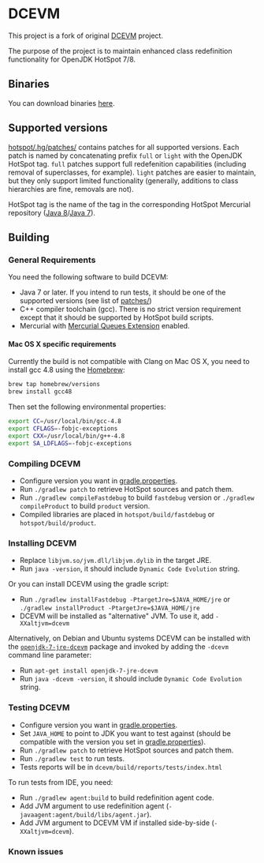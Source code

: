 # DCEVM

This project is a fork of original [DCEVM](http://ssw.jku.at/dcevm/) project.

The purpose of the project is to maintain enhanced class redefinition functionality for OpenJDK HotSpot 7/8.

## Binaries

You can download binaries [here](https://dcevm.github.io/).

## Supported versions

[hotspot/.hg/patches/](hotspot/.hg/patches/) contains patches for all supported versions. Each patch is named by concatenating prefix `full` or `light` with the OpenJDK HotSpot tag. `full` patches support full redefenition capabilities (including removal of superclasses, for example). `light` patches are easier to maintain, but they only support limited functionality (generally, additions to class hierarchies are fine, removals are not).

HotSpot tag is the name of the tag in the corresponding HotSpot Mercurial repository ([Java 8](http://hg.openjdk.java.net/jdk8u/jdk8u/hotspot)/[Java 7](http://hg.openjdk.java.net/jdk7u/jdk7u/hotspot)).

## Building

### General Requirements

You need the following software to build DCEVM:

* Java 7 or later. If you intend to run tests, it should be one of the supported versions (see list of [patches/](patches/))
* C++ compiler toolchain (gcc). There is no strict version requirement except that it should be supported by HotSpot build scripts.
* Mercurial with [Mercurial Queues Extension](https://mercurial.selenic.com/wiki/MqExtension) enabled.

#### Mac OS X specific requirements

Currently the build is not compatible with Clang on Mac OS X, you need to install gcc 4.8 using the [Homebrew](http://brew.sh/):

```sh
brew tap homebrew/versions
brew install gcc48
```

Then set the following environmental properties:

```sh
export CC=/usr/local/bin/gcc-4.8
export CFLAGS=-fobjc-exceptions
export CXX=/usr/local/bin/g++-4.8
export SA_LDFLAGS=-fobjc-exceptions
```

### Compiling DCEVM

* Configure version you want in [gradle.properties](gradle.properties).
* Run `./gradlew patch` to retrieve HotSpot sources and patch them.
* Run `./gradlew compileFastdebug` to build `fastdebug` version or `./gradlew compileProduct` to build `product` version.
* Compiled libraries are placed in `hotspot/build/fastdebug` or `hotspot/build/product`.

### Installing DCEVM

* Replace `libjvm.so/jvm.dll/libjvm.dylib` in the target JRE.
* Run `java -version`, it should include `Dynamic Code Evolution` string.

Or you can install DCEVM using the gradle script:

 * Run `./gradlew installFastdebug -PtargetJre=$JAVA_HOME/jre` or `./gradlew installProduct -PtargetJre=$JAVA_HOME/jre`
 * DCEVM will be installed as "alternative" JVM. To use it, add `-XXaltjvm=dcevm`

Alternatively, on Debian and Ubuntu systems DCEVM can be installed with the
[`openjdk-7-jre-dcevm`](https://tracker.debian.org/pkg/openjdk-7-jre-dcevm)
package and invoked by adding the `-dcevm` command line parameter:

 * Run `apt-get install openjdk-7-jre-dcevm`
 * Run `java -dcevm -version`, it should include `Dynamic Code Evolution` string.

### Testing DCEVM

* Configure version you want in [gradle.properties](gradle.properties).
* Set `JAVA_HOME` to point to JDK you want to test against (should be compatible with the version you set in [gradle.properties](gradle.properties)).
* Run `./gradlew patch` to retrieve HotSpot sources and patch them.
* Run `./gradlew test` to run tests.
* Tests reports will be in `dcevm/build/reports/tests/index.html`

To run tests from IDE, you need:
 
 * Run `./gradlew agent:build` to build redefinition agent code.
 * Add JVM argument to use redefinition agent (`-javaagent:agent/build/libs/agent.jar`).
 * Add JVM argument to DCEVM VM if installed side-by-side (`-XXaltjvm=dcevm`).

### Known issues

